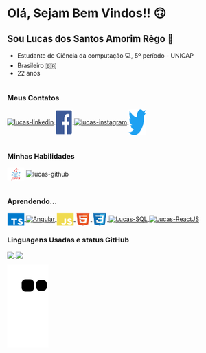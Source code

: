 # Olá, Sejam Bem Vindos!! 🙃

## Sou Lucas dos Santos Amorim Rêgo 👋

* Estudante de Ciência da computação 💻, 5º período - UNICAP
* Brasileiro 🇧🇷
* 22 anos
<h1></h1>

 ### Meus Contatos
 
<div>
<a href="https://www.linkedin.com/in/lucass235/" target="_blank">
  <img align="center" alt="lucas-linkedin" height="20" width="60" src="https://upload.wikimedia.org/wikipedia/commons/thumb/0/01/LinkedIn_Logo.svg/512px-LinkedIn_Logo.svg.png" style="max-width:100%">
  </a>
  
  <a href="https://www.facebook.com/Lucass235/" target="_blank">
  <img align="center" alt="lucas-facebook" height="60" width="40" src="https://raw.githubusercontent.com/devicons/devicon/master/icons/facebook/facebook-original.svg" style="max-width:100%">
  </a>
  
   <a href="https://www.instagram.com/lucasdossantos235/" target="_blank">
  <img align="center" alt="lucas-instagram" height="40" width="40" src="https://upload.wikimedia.org/wikipedia/commons/thumb/5/58/Instagram-Icon.png/1025px-Instagram-Icon.png" style="max-width:100%">
  </a>
  
  <a href="https://twitter.com/lucass235" target="_blank">
  <img align="center" alt="lucas-twiter" height="60" width="40" src="https://raw.githubusercontent.com/devicons/devicon/master/icons/twitter/twitter-original.svg" style="max-width:100%">
  </a>
  </div>
  <h1></h1>
  
  ### Minhas Habilidades
  <div>
  
  <img align="center" alt="lucas-java" height="30" width="40" src="https://raw.githubusercontent.com/devicons/devicon/master/icons/java/java-original-wordmark.svg" style="max-width:100%">
  </a> 
  
  <img align="center" alt="lucas-github" height="50" width="40" src="https://images-ext-1.discordapp.net/external/mLneLxrunP3vGXXf58XTfy4MvR8XvaXtJeeXLE5hsxY/https/i.imgur.com/c4vqk2T.png?width=299&height=300" style="max-width:100%">
  </a>
  
  
  
  </div>
  <h1></h1>
  <div style="display: inline_block">
 
  ### Aprendendo...
 
  <a href="https://github.com/lucass235">
   <img align="center" alt="TS" height="30" width="40" src="https://raw.githubusercontent.com/devicons/devicon/master/icons/typescript/typescript-plain.svg">
   <img align="center" alt="Angular" height="30" width="30" src="https://cdn.worldvectorlogo.com/logos/angular-icon.svg">
   <img align="center" alt="JS" height="30" width="40" src="https://raw.githubusercontent.com/devicons/devicon/master/icons/javascript/javascript-plain.svg">
   <img align="center" alt="Lucas-HTML" height="30" width="35" src="https://raw.githubusercontent.com/devicons/devicon/master/icons/html5/html5-original.svg">
   <img align="center" alt="Lucas-CSS" height="30" width="35" src="https://raw.githubusercontent.com/devicons/devicon/master/icons/css3/css3-original.svg">
   <img align="center" alt="Lucas-SQL" height="30" width="60" src="https://miro.medium.com/max/1020/1*qpXdU5idVl15l9LxUlQ3-A.jpeg">
   <img align="center" alt="Lucas-ReactJS" height="40" width="50" src="https://upload.wikimedia.org/wikipedia/commons/thumb/a/a7/React-icon.svg/1280px-React-icon.svg.png">
  </a>
</div>  
  
### Linguagens Usadas e status GitHub
 <div>
  
<a href="https://github.com/lucass235">
  <img height="180em"   align="center" src="https://github-readme-stats.vercel.app/api?username=lucass235&show_icons=true&theme=react&include_all_commits=true&count_private=true"/>
  <img height="180em"  align="center" src="https://github-readme-stats.vercel.app/api/top-langs/?username=lucass235&layout=compact&langs_count=7&theme=react" />

 

 ![Snake animation](https://github.com/lucass235/lucass235/blob/output/github-contribution-grid-snake.svg)
 </div>

